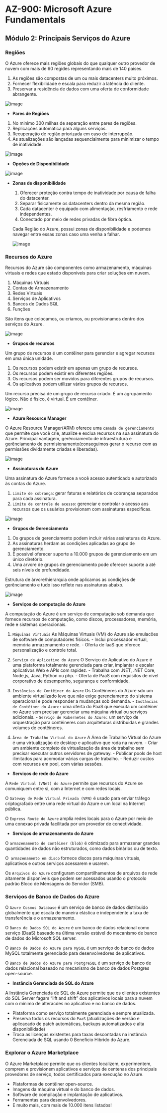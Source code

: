 # AZ-900: Microsoft Azure Fundamentals

## Módulo 2: Principais Serviços do Azure

### Regiões

O Azure oferece mais regiões globais do que qualquer outro provedor de nuvem com mais de 60 regides representando mais de 140 paises.

  1. As regiões são compostas de um ou mais datacenters muito próximos. 
  2. Fornecer flexibilidade e escala para reduzir a latência do cliente.
  3. Preservar a residência de dados com uma oferta de conformidade abrangente.
  
  ![image](https://user-images.githubusercontent.com/86172286/193947664-038ebe04-da4e-40e5-bb3a-41863ae31707.png)

-  **Pares de Regiões**

  1. No minimo 300 milhas de separação entre pares de regiões.
  2. Replicações automática para alguns serviços.
  3. Recuperação de região priorizada em caso de interrupção.
  4. As atualizações são lançadas sequencialmente para minimizar o tempo de inatividade.

  ![image](https://user-images.githubusercontent.com/86172286/193947700-c9ff679c-ddbe-48b5-89c1-c2fd2d55ff73.png)
  
- **Opções de Disponibilidade**

![image](https://user-images.githubusercontent.com/86172286/193947997-5fdb4c3c-067e-47f8-b85e-ae0b4ced6226.png)

- **Zonas de disponibilidade**

  1. Oferecer proteção contra tempo de inatividade por causa de falha do datacenter.
  2. Separar fisicamente os datacenters dentro da mesma região.
  3. Cada datacenter é equipado com alimentação, resfriamento e rede independentes.
  4. Conectado por meio de redes privadas de fibra óptica.

  Cada Região do Azure, possui zonas de disponibilidade e podemos navegar entre essas zonas caso uma venha a falhar.
  
  ![image](https://user-images.githubusercontent.com/86172286/193948293-254ffe81-98bb-4a85-a21a-89b77758e3fb.png)

### Recursos do Azure

Recursos do Azure são componentes como armazenamento, máquinas virtuais e redes que estado disponíveis para criar soluções em nuvem.

  1. Máquinas Virtuais
  2. Contas de Armazenamento
  3. Redes Virtuais
  4. Serviços de Aplicativos
  5. Bancos de Dados SQL
  6. Funções

São itens que colocamos, ou criamos, ou provisionamos dentro dos serviços do Azure.

![image](https://user-images.githubusercontent.com/86172286/193949646-177fe92a-c977-4c00-a362-00ab9c922ce4.png)

- **Grupos de recursos**

Um grupo de recursos é um contêiner para gerenciar e agregar recursos em uma única unidade.
  1. Os recursos podem existir em apenas um grupo de recursos.
  2. Os recursos podem existir em diferentes regiões.
  3. Os recursos podem ser movidos para diferentes grupos de recursos.
  4. Os aplicativos podem utilizar vários grupos de recursos.

Um recurso precisa de um grupo de recurso criado. É um agrupamento lógico. Não é físico, é virtual. É um contêiner.

![image](https://user-images.githubusercontent.com/86172286/193949768-024db2a5-0ef8-4718-9227-01c09bfb5785.png)

- **Azure Resource Manager**

O Azure Resource Manager(ARM) oferece uma `camada de gerenciamento` que permite que você crie, atualize e exclua recursos na sua assinatura do Azure.
Principal vantagem, gerênciamento de infraestrutura e gerênciamento de permisionamento(conseguimos gerar o recurso com as permissões dividamente criadas e liberadas).

![image](https://user-images.githubusercontent.com/86172286/193950275-f4078ce2-48e7-46c9-a4b8-509e2658a50a.png)

- **Assinaturas do Azure**

Uma assinatura do Azure fornece a você acesso autenticado e autorizado às contas do Azure.

  1. `Limite de cobrança`: gerar faturas e relatórios de cobrançaa separados para cada assinatura.
  2. `Limite de controle de acesso`: gerenciar e controlar o acesso aos recursos que os usuários provisionam com assinaturas especificas.

![image](https://user-images.githubusercontent.com/86172286/193950299-13d3cd9e-756d-4420-ac9e-3f0b2c31ed27.png)

- **Grupos de Gerenciamento**

1. Os grupos de gerenciamento podem incluir várias assinaturas do Azure.
2. As assinaturas herdam as condições aplicadas ao grupo de gerenciamento.
3. E possivel oferecer suporte a 10.000 grupos de gerenciamento em um único diretório.
4. Uma arvore de grupos de gerenciamento pode oferecer suporte a até seis níveis de profundidade.

Estrutura de árvore/hierarquia onde aplicamos as condições de gerênciamento e tudo isso reflete nas assinaturas abaixo.

![image](https://user-images.githubusercontent.com/86172286/193950827-f5213ef1-4d87-4aea-9616-6e68c476ac06.png)

- **Serviços de computação do Azure**

A computação do Azure é um serviço de computação sob demanda que fornece recursos de computação, como discos, processadores, memória, rede e sistemas operacionais.

  1. `Máquinas Virtuais`
  As Máquinas Virtuais (VM) do Azure são emulacões de software de computadores físicos.
    - Inclui processador virtual, memória armazenamento e rede.
    - Oferta de IaaS que oferece personalização e controle total.

  2. `Serviço de Aplicativo do Azure`
  O Serviço de Aplicativo do Azure é uma plataforma totalmente gerenciada para criar, implantar e escalar aplicativos Web e APIs com rapidez.
    - Trabalha com .NET, .NET Core, Node,js, Java, Python ou php.
    - Oferta de PaaS com requisitos de nível corporativo de desempenho, segurança e conformidade.

  3. `Instâncias de Contêiner do Azure`
  Os Contêineres do Azure sdo um ambiente virtualizado leve que não exige gerenciamento do sistema operacional e pode responder a mudanças sob demanda.
    - `Instâncias de Contêiner do Azure:` uma oferta do PaaS que executa um contêiner no Azure sem precisar gerenciar uma máquina virtual ou serviços adicionais.
    - `Serviço de Kubernetes do Azure:` um serviço de orquestração para contêineres com arquiteturas distribuidas e grandes volumes de contêineres.

  4. `Área de Trabalho Virtual do Azure`
  A Área de Trabalho Virtual do Azure é uma virtualização de desktop e aplicativo que roda na nuvem.
    - Criar um ambiente completo de virtualização da área de trabalho sem precisar executar outros servidores de gateway. 
    - Publicar pools de host ilimitados para acomodar várias cargas de trabalho.
    - Reduzir custos com recursos em pool, com várias sessões.

- **Serviços de rede do Azure**

A `Rede Virtual (VNet) do Azure` permite que recursos do Azure se comuniquem entre si, com a Internet e com redes locais.

O `Gateway de Rede Virtual Privada (VPN)` é usado para enviar tráfego criptografado entre uma rede virtual do Azure e um local na Internet pública.

O `Express Route do Azure` amplia redes locais para o Azure por meio de uma conexao privada facilitada por um provedor de conectividade.

- **Serviços de armazenamento do Azure**

O `armazenamento de contêiner (blob)` é otimizado para armazenar grandes quantidades de dados não estruturados, como dados binários ou de texto.

O` armazenamento em disco` fornece discos para máquinas virtuais, aplicativos e outros serviços acessarem e usarem.

Os `Arquivos do Azure` configuram compartilhamentos de arquivos de rede altamente disponíveis que podem ser acessados usando o protocolo padrão Bloco de Mensagens do Servidor (SMB).

### Serviços de Banco de Dados do Azure

O `Azure Cosmos Database` é um serviço de banco de dados distribuido globalmente que escala de maneira elástica e independente a taxa de transferência e o armazenamento.

O `Banco de Dados SQL do Azure` é um banco de dados relacional como serviço (DaaS) baseado na última versão estável do mecanismo de banco de dados do Microsoft SQL server.

O `Banco de Dados do Azure para MySQL` é um serviço do banco de dados MySQL totalmente gerenciado para desenvolvedores de aplicativos.

O `Banco de Dados do Azure para PostgreSQL` é um serviço de banco de dados relacional baseado no mecanismo de banco de dados Postgres open-source.

- **Instância Gerenciada de SQL do Azure**

A Instância Gerenciada de SQL do Azure permite que os clientes existentes do SQL Server fagam “lift and shift” dos aplicativos locais para a nuvem com o mínimo de alteracdes no aplicativo e no banco de dados.

  - Plataforma como serviço totalmente gerenciada e sempre atualizada.
  - Preserva todos os recursos do `PaaS` (atualizações de versão e aplicacado de patch automáticas, backups automatizados e alta disponibilidade)
  - Troca as licenças existentes para taxas descontadas na instância Gerenciada de SQL usando 0 Beneficio Hibrido do Azure.


### Explorar o Azure Marketplace

O Azure Marketplace permite que os clientes localizem, experimentem, comprem e provisionem aplicativos e serviços de centenas dos principais provedores de serviço,
todos certificados para execução no Azure.

  - Plataformas de contêiner open-source.
  - Imagens da máquina virtual e do banco de dados.
  - Software de compilação e implantação de aplicativos.
  - Ferramentas para desenvolvedores.
  - E muito mais, com mais de 10.000 itens listados!